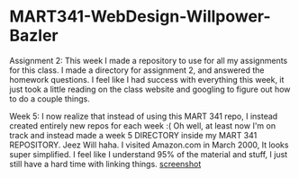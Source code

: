 # MART341-WebDesign-Willpower-Bazler

Assignment 2: This week I made a repository to use for all my assignments for this class. I made a directory for assignment 2, and answered the homework questions. I feel like I had success with everything this week, it just took a little reading on the class website and googling to figure out how to do a couple things.


Week 5: I now realize that instead of using this MART 341 repo, I instead created entirely new repos for each week :( Oh well, at least now I'm on track and instead made a week 5 DIRECTORY inside my MART 341 REPOSITORY. Jeez Will haha. I visited Amazon.com in March 2000, It looks super simplified. I feel like I understand 95% of the material and stuff, I just still have a hard time with linking things.
[screenshot](./images/screenshot.png)

